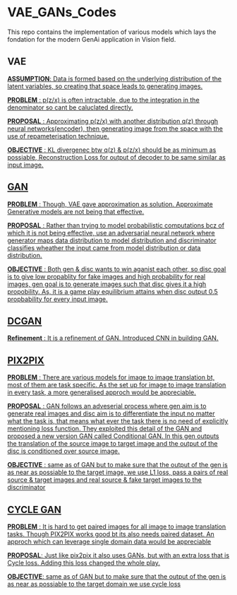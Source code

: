 # VAE_GANs_Codes

This repo contains the implementation of various models which lays the fondation for the modern GenAi application in Vision field.

## VAE

<u>**ASSUMPTION**<u/>: Data is formed based on the underlying distribution of the latent variables, so creating that space leads to generating images.

<u>**PROBLEM**<u/> : p(z/x) is often intractable, due to the integration in the denominator so cant be caluclated directly. 

<u>**PROPOSAL**<u/> : Approximating p(z/x) with another distribution q(z) through neural networks(encoder), then generating image from the space with the use of repameterisation technique.

<u>**OBJECTIVE**<u/> : KL divergenec btw q(z) & p(z/x) should be as minimum as possiable, Reconstruction Loss for output of decoder to be same similar as input image.


## GAN

**PROBLEM** : Though, VAE gave approximation as solution. Approximate Generative models are not being that effective.

**PROPOSAL** : Rather than trying to model probabilistic computations bcz of which it is not being effective, use an adversarial neural network where generator maps data distribution to model distribution and discriminator classifies wheather the input came from model distribution or data distribution.

**OBJECTIVE** : Both gen & disc wants to win aganist each other, so disc goal is to give low propablity for fake images and high probability for real images, gen goal is to generate images such that disc gives it a high propobility. As, it is a game play equilibrium attains when disc output 0.5 propbability for every input image.

## DCGAN

**Refinement** : It is a refinement of GAN. Introduced CNN in building GAN.

## PIX2PIX

**PROBLEM** : There are various models for image to image translation bt, most of them are task specific. As the set up for image to image translation in every task, a more generalised approch would be appreciable.

**PROPOSAL** : GAN follows an adveserial process where gen aim is to generate real images and disc aim is to differentiate the input no matter what the task is, that means what ever the task there is no need of explicitly mentioning loss function. They exploited this detail of the GAN and proposed a new version GAN called Conditional GAN. In this gen outputs the translation of the source image to target image and the output of the disc is conditioned over source image.

**OBJECTIVE** : same as of GAN but to make sure that the output of the gen is as near as possiable to the target image, we use L1 loss, pass a pairs of real source & target images and real source & fake target images to the discriminator

## CYCLE GAN

**PROBLEM** : It is hard to get paired images for all image to image translation tasks. Though PIX2PIX works good bt its also needs paired dataset. An approch which can leverage single domain data would be appreciable

**PROPOSAL**: Just like pix2pix it also uses GANs, but with an extra loss that is Cycle loss. Adding this loss changed the whole play.

**OBJECTIVE**: same as of GAN but to make sure that the output of the gen is as near as possiable to the target domain we use cycle loss

